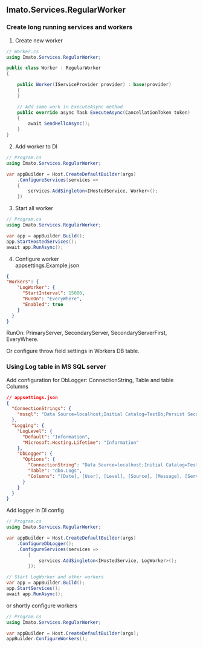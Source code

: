 ## Imato.Services.RegularWorker

### Create long running services and workers

1. Create new worker
```csharp
// Worker.cs
using Imato.Services.RegularWorker;

public class Worker : RegularWorker
{

    public Worker(IServiceProvider provider) : base(provider)
    {
    }

    // Add same work in ExecuteAsync method
    public override async Task ExecuteAsync(CancellationToken token)
    {
        await SendHelloAsync();
    }
}
```

2. Add worker to DI
```csharp  
// Program.cs
using Imato.Services.RegularWorker;

var appBuilder = Host.CreateDefaultBuilder(args)
    .ConfigureServices(services =>
    {
        services.AddSingleton<IHostedService, Worker>();
    })
```

3. Start all worker
```csharp
// Program.cs
using Imato.Services.RegularWorker;

var app = appBuilder.Build();
app.StartHostedServices();
await app.RunAsync();
```

4. Configure worker  
appsettings.Example.json
```json
{
"Workers": {
    "LogWorker": {
      "StartInterval": 15000,
      "RunOn": "EveryWhere",
      "Enabled": true
    }
  }
}
```
RunOn: PrimaryServer, SecondaryServer, SecondaryServerFirst, EveryWhere.

Or configure throw field settings in Workers DB table.

### Using Log table in MS SQL server

Add configuration for DbLogger: ConnectionString, Table and table Columns
```json
// appsettings.json
{
  "ConnectionStrings": {
    "mssql": "Data Source=localhost;Initial Catalog=TestDb;Persist Security Info=True;User ID=test;Password=test;"
  },
  "Logging": {
    "LogLevel": {
      "Default": "Information",
      "Microsoft.Hosting.Lifetime": "Information"
    },
    "DbLogger": {
      "Options": {
        "ConnectionString": "Data Source=localhost;Initial Catalog=TestDb;Persist Security Info=True;User ID=test;Password=test;",
        "Table": "dbo.Logs",
        "Columns": "[Date], [User], [Level], [Source], [Message], [Server]"
      }
    }
  }
}
```

Add logger in DI config
```csharp
// Program.cs
using Imato.Services.RegularWorker;

var appBuilder = Host.CreateDefaultBuilder(args)
    .ConfigureDbLogger();
    .ConfigureServices(services =>
        {
            services.AddSingleton<IHostedService, LogWorker>();
        });

// Start LogWorker and other workers
var app = appBuilder.Build();
app.StartServices();
await app.RunAsync();
```

or shortly configure workers
```csharp
// Program.cs
using Imato.Services.RegularWorker;

var appBuilder = Host.CreateDefaultBuilder(args);
appBuilder.ConfigureWorkers();
```


